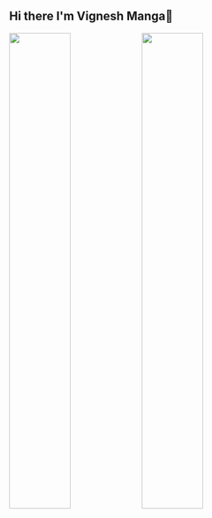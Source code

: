 ## Hi there I'm Vignesh Manga👋



<img align="left" width = "47%" src= "https://github-readme-stats.vercel.app/api?username=vigneshmanga&show_icons=true&theme=merko"/>

<img align="left" width = "47%" src= "https://github-readme-stats.vercel.app/api/top-langs/?username=vigneshmanga&layout=compact"/>
